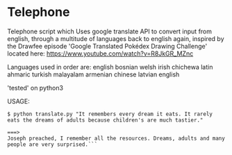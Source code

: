 Telephone
=======================================


Telephone script which Uses google translate API to convert input from english, through a multitude of languages back to english again, inspired by the Drawfee episode 'Google Translated Pokédex Drawing Challenge' located here:
https://www.youtube.com/watch?v=R8JkGR_MZnc

Languages used in order are:
english
bosnian
welsh
irish
chichewa
latin
ahmaric
turkish
malayalam
armenian
chinese
latvian
english

'tested' on python3

USAGE:

  ```$ pip install -r requirements.txt
  $ python translate.py "It remembers every dream it eats. It rarely eats the dreams of adults because children's are much tastier."

  ===> 
  Joseph preached, I remember all the resources. Dreams, adults and many people are very surprised.```
